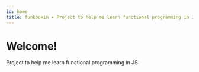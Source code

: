 ```yaml
---
id: home
title: funkookin ∙ Project to help me learn functional programming in JS
---
```


# Welcome!

Project to help me learn functional programming in JS
